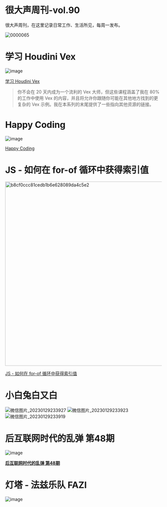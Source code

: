 # 很大声周刊-vol.90
很大声周刊，在这里记录日常工作、生活所见，每周一发布。

![0000065](https://user-images.githubusercontent.com/20842136/215335981-e60d4f0e-0085-4efc-89f5-ef302fcc213f.jpg)

# 学习 Houdini Vex
![image](https://user-images.githubusercontent.com/20842136/215335198-ffd6da4c-b68a-4871-94cc-459b88ce369e.png)

[学习 Houdini Vex](https://www.tokeru.com/cgwiki/index.php?title=JoyOfVex)

> 你不会在 20 天内成为一个流利的 Vex 大师，但这些课程涵盖了我在 80% 的工作中使用 Vex 的内容，并且将允许你跟随你可能在其他地方找到的更复杂的 Vex 示例。我在本系列的末尾提供了一些指向其他资源的链接。

# Happy Coding
![image](https://user-images.githubusercontent.com/20842136/215335363-cdb61a9c-14c3-4807-8969-4679e8b90f00.png)

[Happy Coding](https://happycoding.io/)

# JS - 如何在 for-of 循环中获得索引值
<img width="590" alt="b8cf0ccc81cedb1b6e628089da4c5e2" src="https://user-images.githubusercontent.com/20842136/215335539-b030658e-272d-4c03-8cdc-ee81bd263eae.png">

[JS - 如何在 for-of 循环中获得索引值](https://flaviocopes.com/how-to-get-index-in-for-of-loop/)

# 小白兔白又白
![微信图片_20230129233927](https://user-images.githubusercontent.com/20842136/215337512-75d35163-5c35-4f4a-aac2-392dc87c3253.jpg)
![微信图片_20230129233923](https://user-images.githubusercontent.com/20842136/215337513-1d63b3e7-72f0-4e29-8b89-3bf863ea6ed6.jpg)
![微信图片_20230129233919](https://user-images.githubusercontent.com/20842136/215337514-7c3986b1-38fb-4ad3-a163-5cb7b5851592.jpg)

# 后互联网时代的乱弹 第48期
![image](https://user-images.githubusercontent.com/20842136/215335694-3beab990-5fc2-47e7-8df1-0f0db3aa4cf5.png)

**[后互联网时代的乱弹 第48期](https://www.bilibili.com/video/BV1pT411o7nW/?spm_id_from=444.41.list.card_archive.click&vd_source=6c68891752436b0097051bf700e169a9)**

# 灯塔 - 法兹乐队 FAZI
![image](https://user-images.githubusercontent.com/20842136/215335657-1e3424e7-51a7-478c-9654-829c295e2ef0.png)
